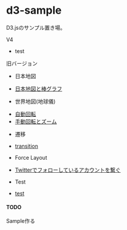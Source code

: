 d3-sample
=========
D3.jsのサンプル置き場。  

V4
* test

旧バージョン
* 日本地図
 - [日本地図と棒グラフ](http://kohei-kp.github.io/d3-sample/japan_map/)
* 世界地図(地球儀)
 - [自動回転](http://kohei-kp.github.io/d3-sample/world_map/)
 - [手動回転とズーム](http://kohei-kp.github.io/d3-sample/world_map/manual_rotation.html)
* 遷移
 - [transition](http://kohei-kp.github.io/d3-sample/transition/)
* Force Layout
 - [Twitterでフォローしているアカウントを繋ぐ](http://kohei-kp.github.io/d3-sample/force_layout/)
* Test
 - [test](http://kohei-kp.github.io/d3-sample/cld3/)

#### TODO
Sample作る
